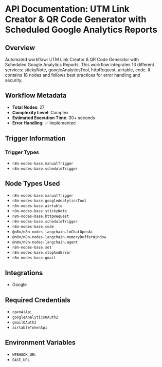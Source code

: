 # API Documentation: UTM Link Creator & QR Code Generator with Scheduled Google Analytics Reports

## Overview
Automated workflow: UTM Link Creator & QR Code Generator with Scheduled Google Analytics Reports. This workflow integrates 13 different services: stickyNote, googleAnalyticsTool, httpRequest, airtable, code. It contains 18 nodes and follows best practices for error handling and security.

## Workflow Metadata
- **Total Nodes**: 27
- **Complexity Level**: Complex
- **Estimated Execution Time**: 30+ seconds
- **Error Handling**: ✅ Implemented

## Trigger Information
### Trigger Types
- `n8n-nodes-base.manualTrigger`
- `n8n-nodes-base.scheduleTrigger`

## Node Types Used
- `n8n-nodes-base.manualTrigger`
- `n8n-nodes-base.googleAnalyticsTool`
- `n8n-nodes-base.airtable`
- `n8n-nodes-base.stickyNote`
- `n8n-nodes-base.httpRequest`
- `n8n-nodes-base.scheduleTrigger`
- `n8n-nodes-base.code`
- `@n8n/n8n-nodes-langchain.lmChatOpenAi`
- `@n8n/n8n-nodes-langchain.memoryBufferWindow`
- `@n8n/n8n-nodes-langchain.agent`
- `n8n-nodes-base.set`
- `n8n-nodes-base.stopAndError`
- `n8n-nodes-base.gmail`

## Integrations
- Google

## Required Credentials
- `openAiApi`
- `googleAnalyticsOAuth2`
- `gmailOAuth2`
- `airtableTokenApi`

## Environment Variables
- `WEBHOOK_URL`
- `BASE_URL`
